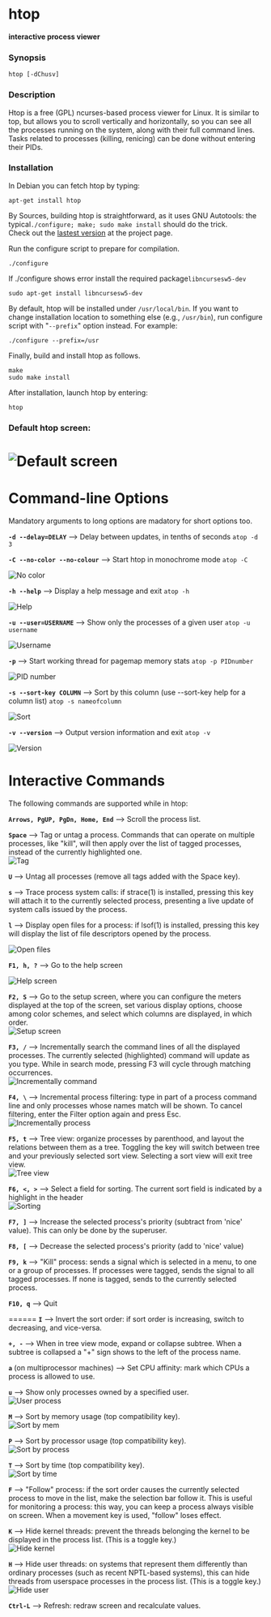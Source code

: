 # htop
__interactive process viewer__
### Synopsis
```vim
htop [-dChusv]
```
### Description
Htop is a free (GPL) ncurses-based process viewer for Linux. It is similar to top, but allows you to scroll vertically and horizontally, so you can see all the processes running on the system, along with their full command lines. Tasks related to processes (killing, renicing) can be done without entering their PIDs.

### Installation
In Debian you can fetch htop by typing:

```vim
apt-get install htop 
```
By Sources, building htop is straightforward, as it uses GNU Autotools: the typical``./configure; make; sudo make install`` should do the trick.  
Check out the [lastest version](http://hisham.hm/htop/releases) at the project page.  

Run the configure script to prepare for compilation.
```vim
./configure
```
If ./configure shows error install the required package``libncursesw5-dev``
```vim
sudo apt-get install libncursesw5-dev
```
By default, htop will be installed under ``/usr/local/bin``. If you want to change installation location to something else (e.g., ``/usr/bin``), run configure script with "``--prefix``" option instead. For example:
```vim
./configure --prefix=/usr 
```
Finally, build and install htop as follows.
```vim
make
sudo make install
```
After installation, launch htop by entering:
``` vim
htop
```

### Default htop screen:  
![Default screen](/htopImages/screenshot_01.png)  
======
# Command-line Options

Mandatory arguments to long options are madatory for short options too.  

__``-d --delay=DELAY``__ --> Delay between updates, in tenths of seconds ``atop -d 3``  

__``-C --no-color --no-colour``__ --> Start htop in monochrome mode ``atop -C``  

![No color](/htopImages/screenshot_02.png)  

__``-h --help``__ --> Display a help message and exit ``atop -h``  

![Help](/htopImages/screenshot_03.png)  

__``-u --user=USERNAME``__ --> Show only the processes of a given user ``atop -u username``  

![Username](/htopImages/screenshot_04.png)  

__``-p``__ --> Start working thread for pagemap memory stats ``atop -p PIDnumber``  

![PID number](/htopImages/screenshot_05.png)  

__``-s --sort-key COLUMN``__ --> Sort by this column (use --sort-key help for a column list) ``atop -s nameofcolumn``  

![Sort](/htopImages/screenshot_06.png)  

__``-v --version``__ --> Output version information and exit  ``atop -v``  

![Version](/htopImages/screenshot_07.png)  

# Interactive Commands

The following commands are supported while in htop:  

__``Arrows, PgUP, PgDn, Home, End``__ --> Scroll the process list.  

__``Space``__ --> Tag or untag a process. Commands that can operate on multiple processes, like "kill", will then apply over the list of tagged processes, instead of the currently highlighted one.  
![Tag](/htopImages/screenshot_08.png)  

__``U``__ --> Untag all processes (remove all tags added with the Space key).  

__``s``__ --> Trace process system calls: if strace(1) is installed, pressing this key will attach it to the currently selected process, presenting a live update of system calls issued by the process.  

__``l``__ --> Display open files for a process: if lsof(1) is installed, pressing this key will display the list of file descriptors opened by the process.  

![Open files](/htopImages/screenshot_09.png)  

__``F1, h, ?``__ --> Go to the help screen  

![Help screen](/htopImages/screenshot_10.png)  

__``F2, S``__ --> Go to the setup screen, where you can configure the meters displayed at the top of the screen, set various display options, choose among color schemes, and select which columns are displayed, in which order.  
![Setup screen](/htopImages/screenshot_11.png)  

__``F3, /``__ --> Incrementally search the command lines of all the displayed processes. The currently selected (highlighted) command will update as you type. While in search mode, pressing F3 will cycle through matching occurrences.  
![Incrementally command](/htopImages/screenshot_12.png)  

__``F4, \``__ --> Incremental process filtering: type in part of a process command line and only processes whose names match will be shown. To cancel filtering, enter the Filter option again and press Esc.  
![Incrementally process](/htopImages/screenshot_13.png)  

__``F5, t``__ --> Tree view: organize processes by parenthood, and layout the relations between them as a tree. Toggling the key will switch between tree and your previously selected sort view. Selecting a sort view will exit tree view.  
![Tree view](/htopImages/screenshot_14.png)  

__``F6, <, >``__ --> Select a field for sorting. The current sort field is indicated by a highlight in the header  
![Sorting](/htopImages/screenshot_15.png)  

__``F7, ]``__ --> Increase the selected process's priority (subtract from 'nice' value). This can only be done by the superuser.  

__``F8, [``__ --> Decrease the selected process's priority (add to 'nice' value)  

__``F9, k``__ --> "Kill" process: sends a signal which is selected in a menu, to one or a group of processes. If processes were tagged, sends the signal to all tagged processes. If none is tagged, sends to the currently selected process.  

__``F10, q``__ --> Quit  

======
__``I``__ --> Invert the sort order: if sort order is increasing, switch to decreasing, and vice-versa.  

__``+, -``__ --> When in tree view mode, expand or collapse subtree. When a subtree is collapsed a "+" sign shows to the left of the process name.  

__``a``__ (on multiprocessor machines) --> Set CPU affinity: mark which CPUs a process is allowed to use.  

__``u``__ --> Show only processes owned by a specified user.  
![User process](/htopImages/screenshot_16.png)  

__``M``__ --> Sort by memory usage (top compatibility key).  
![Sort by mem](/htopImages/screenshot_17.png)  

__``P``__ --> Sort by processor usage (top compatibility key).  
![Sort by process](/htopImages/screenshot_18.png)  

__``T``__ --> Sort by time (top compatibility key).  
![Sort by time](/htopImages/screenshot_19.png)  

__``F``__ --> "Follow" process: if the sort order causes the currently selected process to move in the list, make the selection bar follow it. This is useful for monitoring a process: this way, you can keep a process always visible on screen. When a movement key is used, "follow" loses effect.  

__``K``__ --> Hide kernel threads: prevent the threads belonging the kernel to be displayed in the process list. (This is a toggle key.)  
![Hide kernel](/htopImages/screenshot_20.png)  

__``H``__ --> Hide user threads: on systems that represent them differently than ordinary processes (such as recent NPTL-based systems), this can hide threads from userspace processes in the process list. (This is a toggle key.)  
![Hide user](/htopImages/screenshot_21.png)  

__``Ctrl-L``__ --> Refresh: redraw screen and recalculate values.  
